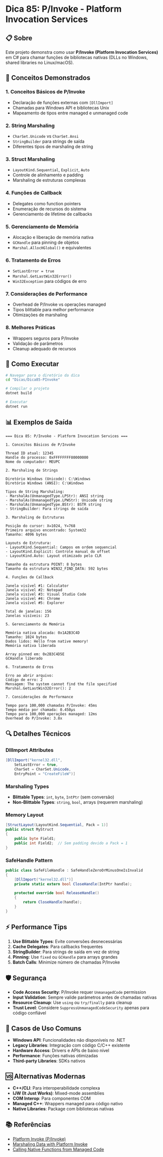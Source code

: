 # Dica 85: P/Invoke - Platform Invocation Services

## 📋 Sobre

Este projeto demonstra como usar **P/Invoke (Platform Invocation Services)** em C# para chamar funções de bibliotecas nativas (DLLs no Windows, shared libraries no Linux/macOS).

## 🎯 Conceitos Demonstrados

### 1. **Conceitos Básicos de P/Invoke**
- Declaração de funções externas com `[DllImport]`
- Chamadas para Windows API e bibliotecas Unix
- Mapeamento de tipos entre managed e unmanaged code

### 2. **String Marshaling**
- `CharSet.Unicode` vs `CharSet.Ansi`
- `StringBuilder` para strings de saída
- Diferentes tipos de marshaling de string

### 3. **Struct Marshaling**
- `LayoutKind.Sequential`, `Explicit`, `Auto`
- Controle de alinhamento e padding
- Marshaling de estruturas complexas

### 4. **Funções de Callback**
- Delegates como function pointers
- Enumeração de recursos do sistema
- Gerenciamento de lifetime de callbacks

### 5. **Gerenciamento de Memória**
- Alocação e liberação de memória nativa
- `GCHandle` para pinning de objetos
- `Marshal.AllocHGlobal()` e equivalentes

### 6. **Tratamento de Erros**
- `SetLastError = true`
- `Marshal.GetLastWin32Error()`
- `Win32Exception` para códigos de erro

### 7. **Considerações de Performance**
- Overhead de P/Invoke vs operações managed
- Tipos blittable para melhor performance
- Otimizações de marshaling

### 8. **Melhores Práticas**
- Wrappers seguros para P/Invoke
- Validação de parâmetros
- Cleanup adequado de recursos

## 🚀 Como Executar

```bash
# Navegar para o diretório da dica
cd "Dicas/Dica85-PInvoke"

# Compilar o projeto
dotnet build

# Executar
dotnet run
```

## 📊 Exemplos de Saída

```
=== Dica 85: P/Invoke - Platform Invocation Services ===

1. Conceitos Básicos de P/Invoke

Thread ID atual: 12345
Handle do processo: 0xFFFFFFFF80000000
Nome do computador: MEUPC

2. Marshaling de Strings

Diretório Windows (Unicode): C:\Windows
Diretório Windows (ANSI): C:\Windows

Tipos de String Marshaling:
- MarshalAs(UnmanagedType.LPStr): ANSI string
- MarshalAs(UnmanagedType.LPWStr): Unicode string
- MarshalAs(UnmanagedType.BStr): BSTR string
- StringBuilder: Para strings de saída

3. Marshaling de Estruturas

Posição do cursor: X=1024, Y=768
Primeiro arquivo encontrado: System32
Tamanho: 4096 bytes

Layouts de Estrutura:
- LayoutKind.Sequential: Campos em ordem sequencial
- LayoutKind.Explicit: Controle manual do offset
- LayoutKind.Auto: Layout otimizado pelo CLR

Tamanho da estrutura POINT: 8 bytes
Tamanho da estrutura WIN32_FIND_DATA: 592 bytes

4. Funções de Callback

Janela visível #1: Calculator
Janela visível #2: Notepad
Janela visível #3: Visual Studio Code
Janela visível #4: Chrome
Janela visível #5: Explorer

Total de janelas: 156
Janelas visíveis: 23

5. Gerenciamento de Memória

Memória nativa alocada: 0x1A2B3C4D
Tamanho: 1024 bytes
Dados lidos: Hello from native memory!
Memória nativa liberada

Array pinned em: 0x2B3C4D5E
GCHandle liberado

6. Tratamento de Erros

Erro ao abrir arquivo:
Código de erro: 2
Mensagem: The system cannot find the file specified
Marshal.GetLastWin32Error(): 2

7. Considerações de Performance

Tempo para 100,000 chamadas P/Invoke: 45ms
Tempo médio por chamada: 0.450μs
Tempo para 100,000 operações managed: 12ms
Overhead do P/Invoke: 3.8x
```

## 🔍 Detalhes Técnicos

### DllImport Attributes
```csharp
[DllImport("kernel32.dll", 
    SetLastError = true,
    CharSet = CharSet.Unicode,
    EntryPoint = "CreateFileW")]
```

### Marshaling Types
- **Blittable Types**: `int`, `byte`, `IntPtr` (sem conversão)
- **Non-Blittable Types**: `string`, `bool`, arrays (requerem marshaling)

### Memory Layout
```csharp
[StructLayout(LayoutKind.Sequential, Pack = 1)]
public struct MyStruct
{
    public byte Field1;
    public int Field2;  // Sem padding devido a Pack = 1
}
```

### SafeHandle Pattern
```csharp
public class SafeFileHandle : SafeHandleZeroOrMinusOneIsInvalid
{
    [DllImport("kernel32.dll")]
    private static extern bool CloseHandle(IntPtr handle);
    
    protected override bool ReleaseHandle()
    {
        return CloseHandle(handle);
    }
}
```

## ⚡ Performance Tips

1. **Use Blittable Types**: Evite conversões desnecessárias
2. **Cache Delegates**: Para callbacks frequentes
3. **StringBuilder**: Para strings de saída em vez de string
4. **Pinning**: Use `fixed` ou `GCHandle` para arrays grandes
5. **Batch Calls**: Minimize número de chamadas P/Invoke

## 🛡️ Segurança

- **Code Access Security**: P/Invoke requer `UnmanagedCode` permission
- **Input Validation**: Sempre valide parâmetros antes de chamadas nativas
- **Resource Cleanup**: Use `using` ou `try/finally` para cleanup
- **Trust Level**: Considere `SuppressUnmanagedCodeSecurity` apenas para código confiável

## 🔗 Casos de Uso Comuns

- **Windows API**: Funcionalidades não disponíveis no .NET
- **Legacy Libraries**: Integração com código C/C++ existente
- **Hardware Access**: Drivers e APIs de baixo nível
- **Performance**: Funções nativas otimizadas
- **Third-party Libraries**: SDKs nativos

## 🆚 Alternativas Modernas

- **C++/CLI**: Para interoperabilidade complexa
- **IJW (It Just Works)**: Mixed-mode assemblies
- **COM Interop**: Para componentes COM
- **Managed C++**: Wrappers managed para código nativo
- **Native Libraries**: Package com bibliotecas nativas

## 📚 Referências

- [Platform Invoke (P/Invoke)](https://docs.microsoft.com/en-us/dotnet/standard/native-interop/pinvoke)
- [Marshaling Data with Platform Invoke](https://docs.microsoft.com/en-us/dotnet/framework/interop/marshaling-data-with-platform-invoke)
- [Calling Native Functions from Managed Code](https://docs.microsoft.com/en-us/dotnet/standard/native-interop/)
